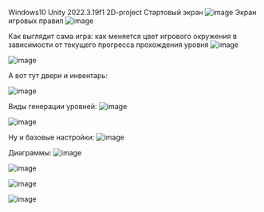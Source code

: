 Windows10
Unity 2022.3.19f1
2D-project
Стартовый экран
![image](https://github.com/user-attachments/assets/d06f4b10-7e4e-4932-9c2f-6995951abbc1)
Экран игровых правил
![image](https://github.com/user-attachments/assets/1d0f3d9d-40d2-4f70-9fa8-d98dc154a2b1)

Как выглядит сама игра: как меняется цвет игрового окружения в зависимости от текущего прогресса прохождения уровня
![image](https://github.com/user-attachments/assets/6d14db23-bd75-4341-8468-6d7ded365a3b)

![image](https://github.com/user-attachments/assets/7b7cc6f2-1214-4e78-8057-900f78b4a19f)

А вот тут двери и инвентарь:

![image](https://github.com/user-attachments/assets/b86f29e8-c0fe-4665-9be8-ec646880ebf2)


Виды генерации уровней:
![image](https://github.com/user-attachments/assets/ebc267df-4541-4f67-8331-1e0f35b98b23)

![image](https://github.com/user-attachments/assets/84f8ce9a-b044-4c44-b458-4ed58d4b585e)

Ну и базовые настройки:
![image](https://github.com/user-attachments/assets/0672d9b1-0aeb-44fd-af59-e878e98fafc0)


Диаграммы:
![image](https://github.com/user-attachments/assets/88cede3b-0839-465c-95f7-c52f08143e0f)

![image](https://github.com/user-attachments/assets/696c926f-8e59-4f8c-a1ad-2e479cd1ccfb)

![image](https://github.com/user-attachments/assets/ec5c2032-f870-4c35-8386-983080289ae6)

![image](https://github.com/user-attachments/assets/68b219e0-5f61-4f46-92fe-308a55b86e6a)



